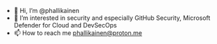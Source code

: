 - 👋 Hi, I’m @phallikainen
- 👀 I’m interested in security and especially GitHub Security, Microsoft Defender for Cloud and DevSecOps
- 📫 How to reach me phallikainen@proton.me
